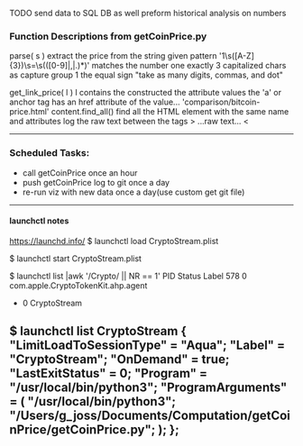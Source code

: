 TODO 
	send data to SQL DB as well
	preform historical analysis on numbers

### Function Descriptions from getCoinPrice.py
parse( s )
	extract the price from the string
	given pattern '1\s([A-Z]{3})\s=\s(([0-9]|,|\.)*)'
	matches
	  the number one
	  exactly 3 capitalized chars as capture group 1
	  <space>
	  the equal sign
	  <space>
	  "take as many digits, commas, and dot"

get_link_price( l )
	l contains the constructed the attribute values
	the 'a' or anchor tag has an href attribute of the value...
		'comparison/bitcoin-price.html'
	content.find_all() 
		find all the HTML element with the same name and attributes
		log the raw text between the tags > ...raw text... <

---
### Scheduled Tasks:
- call getCoinPrice once an hour
- push getCoinPrice log to git once a day
- re-run viz with new data once a day(use custom get git file)
---
#### launchctl notes
https://launchd.info/
$ launchctl load CryptoStream.plist

$ launchctl start CryptoStream.plist

$ launchctl list |awk '/Crypto/ || NR == 1'
PID	Status	Label
578	0	com.apple.CryptoTokenKit.ahp.agent
-	0	CryptoStream

$ launchctl list CryptoStream
{
	"LimitLoadToSessionType" = "Aqua";
	"Label" = "CryptoStream";
	"OnDemand" = true;
	"LastExitStatus" = 0;
	"Program" = "/usr/local/bin/python3";
	"ProgramArguments" = (
		"/usr/local/bin/python3";
		"/Users/g_joss/Documents/Computation/getCoinPrice/getCoinPrice.py";
	);
};
---

